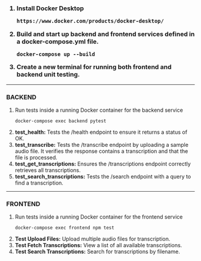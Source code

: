
<h3>
<ol>
<li>Install Docker Desktop</li>

```
https://www.docker.com/products/docker-desktop/
```
<li>Build and start up backend and frontend services defined in a docker-compose.yml file.</li>

```
docker-compose up --build
```

<li>Create a new terminal for running both frontend and backend unit testing.</li>
</ol>
</h3>

<hr>

<h3>BACKEND</h3>
<ol>


<li>Run tests inside a running Docker container for the backend service</li> 

```
docker-compose exec backend pytest
```

<li><b>test_health:</b> Tests the /health endpoint to ensure it returns a status of OK.</li>
<li><b>test_transcribe:</b> Tests the /transcribe endpoint by uploading a sample audio file. It verifies the response contains a transcription and that the file is processed.</li>
<li><b>test_get_transcriptions:</b> Ensures the /transcriptions endpoint correctly retrieves all transcriptions.</li>
<li><b>test_search_transcriptions:</b> Tests the /search endpoint with a query to find a transcription.</li>

</ol>

<hr/>

<h3>FRONTEND</h3>

<ol>
<li>Run tests inside a running Docker container for the frontend service</li>

```
docker-compose exec frontend npm test
```

<li><b>Test Upload Files:</b> Upload multiple audio files for transcription.</li>
<li><b>Test Fetch Transcriptions:</b> View a list of all available transcriptions.</li>
<li><b>Test Search Transcriptions:</b> Search for transcriptions by filename.</li>

</ol>

